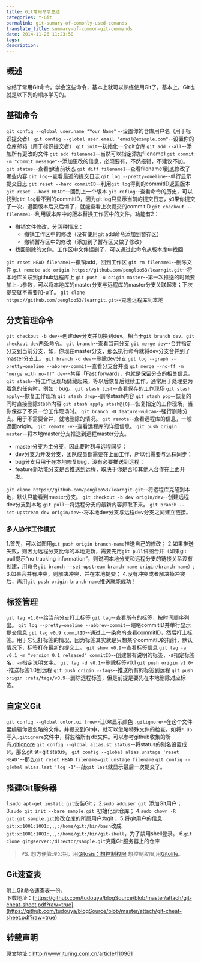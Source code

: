 ```yaml
---
title: Git常用命令总结
categories: Y-Git
permalink: git-sumary-of-comonly-used-comands
translate_title: summary-of-common-git-commands
date: 2014-11-26 11:23:50
tags:
description:
---
```

## 概述
总结了常用Git命令。学会这些命令，基本上就可以熟练使用Git了。基本上，Git也就是以下列的顺序学习的。

## 基础命令
`git config --global user.name "Your Name"` --设置你的仓库用户名（用于标识提交者）
`git config --global user.email "email@example.com"`--设置你的仓库邮箱（用于标识提交者）
`git init`--初始化一个git仓库
`git add --all`--添加所有更改的文件
`git add filename1`--当然可以指定添加filename1
`git commit -m "commit message"`--添加更改的信息，必须要有，不然报错，不建议不加。
`git status`--查看git当前状态
`git diff filename1`--查看filename1到底修改了哪些内容
`git log`--查看最近的提交日志
`git log --pretty=oneline`--单行显示提交日志
`git reset --hard commitID`--利用`git log`得到的commitID返回版本
`git reset --hard HEAD^`--回到上一个版本
`git reflog`--查看命令的历史，可以找到`git log`看不到的commitID，因为git log只显示当前的提交日志，如果你提交了一次，退回版本后又后悔了，就能查看上次提交的commitID
`git checkout -- filename1`--利用版本库中的版本替换工作区中的文件。功能有2：
* 撤销文件修改，分两种情况：
	* 撤销工作区中的修改（没有使用git add命令添加到暂存区）
	* 撤销暂存区中的修改（添加到了暂存区又做了修改）
* 找回删除的文件。工作区中文件误删了，可以通过此命令从版本库中找回

`git reset HEAD filename1`--撤销add，回到工作区
`git rm filename1`--删除文件
`git remote add origin https://github.com/pengloo53/learngit.git`--将本地库关联到github远程库上
`git push -u origin master`--第一次推送的时候要加上`-u`参数，可以将本地库的master分支与远程库的master分支关联起来；下次提交就不需要加-u了。
`git clone https://github.com/pengloo53/learngit.git`--克隆远程库到本地

## 分支管理命令
`git checkout -b dev`--创建dev分支并切换到dev。相当于`git branch dev`、`git checkout dev`两条命令。
`git branch`--查看当前分支
`git merge dev`--合并指定分支到当前分支，如，你现在master分支，那么执行命令就将dev分支合并到了master分支上。
`git branch -d dev`--删除dev分支
`git log --graph --pretty=oneline --abbrev-commit`--查看分支合并图
`git merge --no-ff -m "merge with no-ff" dev`--禁用「Fast forward」，也就是保留分支的相关信息。
`git stash`--将工作区现场储藏起来，等以后恢复后继续工作。通常用于处理更为着急的任务时，例如：bug。
`git stash list`--查看保存的工作现场
`git stash apply`--恢复工作现场
`git stash drop`--删除stash内容
`git stash pop`--恢复的同时直接删除stash内容
`git stash apply stash@{0}`--恢复指定的工作现场，当你保存了不只一份工作现场时。
`git branch -D feature-vulcan`--强行删除分支。用于不需要合并，就地删除的情况。
`git remote`--查看远程库的信息，一般返回origin。
`git remote -v`--查看远程库的详细信息。
`git push origin master`--将本地master分支推送到远程master分支。
* master分支为主分支，因此要时刻与远程同步；
* dev分支为开发分支，团队成员都需要在上面工作，所以也需要与远程同步；
* bug分支只用于在本地修复bug，没有必要推送到远程；
* feature新功能分支是否推送到远程，取决于你是否和其他人合作在上面开发。

`git clone https://github.com/pengloo53/learngit.git`--将远程库克隆到本地，默认只能看到master分支。
`git checkout -b dev origin/dev`--创建远程dev分支到本地
`git pull`--将远程分支的最新内容抓取下来。
`git branch --set-upstream dev origin/dev`--将本地dev分支与远程dev分支之间建立链接。
### 多人协作工作模式
1.首先，可以试图用`git push origin branch-name`推送自己的修改；
2.如果推送失败，则因为远程分支比你的本地更新，需要先用`git pull`试图合并（如果git pull提示“no tracking information”，则说明本地分支和远程分支的链接关系没有创建，用命令`git branch --set-upstream branch-name origin/branch-name）`;
3.如果合并有冲突，则解决冲突，并在本地提交；
4.没有冲突或者解决掉冲突后，再用`git push origin branch-name`推送就能成功！


## 标签管理
`git tag v1.0`--给当前分支打上标签
`git tag`--查看所有的标签，按时间顺序列出。
`git log --pretty=oneline --abbrev-commit`--缩略commitID并单行显示提交信息
`git tag v0.9 commitID`--通过上一条命令查看commitID，然后打上标签。用于忘记打标签的情况，因为标签其实就是只想某个commitID的指针，默认情况下，标签打在最新的提交上。
`git show v0.9`--查看标签信息
`git tag -a v0.1 -m "version 0.1 released" commitID`--创建带有说明的标签，-a指定标签名，`-m`指定说明文字。
`git tag -d v0.1`--删除标签v0.1
`git push origin v1.0`--推送标签1.0到远程
`git push origin --tags`--推送所有的标签到远程
`git push origin :refs/tags/v0.9`--删除远程标签，但是前提是要先在本地删除对应标签。

## 自定义Git
`git config --global color.ui true`--让Git显示颜色
`.gitignore`--在这个文件里编辑你要忽略的文件，并提交到Git中，就可以忽略特殊文件的检查。如将`*.db`写入`.gitignore`文件中，将忽略所有db文件。可以参考github收集的所有[.gitignore](https://github.com/github/gitignore)
`git config --global alias.st status`--将status的别名设置成st，那么git st=git status。
`git config --global alias.unstage 'reset HEAD'`--那么`git reset HEAD filename`=`git unstage filename`
`git config --global alias.last 'log -1'`--敲`git last`就显示最后一次提交了。

## 搭建Git服务器
1.`sudo apt-get install git`安装Git；
2.`sudo adduser git `添加Git用户；
3.`sudo git init --bare sample.git `初始化git仓库；
4.`sudo chown -R git:git sample.git`修改仓库的所属用户为git；
5.将git用户的信息`git:x:1001:1001:,,,:/home/git:/bin/bash`改成`git:x:1001:1001:,,,:/home/git:/bin/git-shell`，为了禁用shell登录。
6.`git clone git@server:/director/sample.git`克隆Git服务器上的仓库

>PS. 想方便管理公钥，用[Gitosis；想控制权限](https://github.com/res0nat0r/gitosis)
>想控制权限,用[Gitolite](https://github.com/sitaramc/gitolite)。

## Git速查表
附上Git命令速查表一份:  
下载地址：[https://github.com/tudouya/blogSource/blob/master/attach/git-cheat-sheet.pdf?raw=true](https://github.com/tudouya/blogSource/blob/master/attach/git-cheat-sheet.pdf?raw=true)

## 转载声明
原文地址：http://www.ituring.com.cn/article/110961




